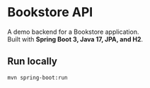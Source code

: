 # Bookstore API

A demo backend for a Bookstore application.  
Built with **Spring Boot 3, Java 17, JPA, and H2**.

## Run locally
```bash
mvn spring-boot:run
